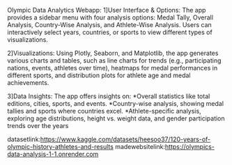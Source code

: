 Olympic Data Analytics Webapp:
1]User Interface & Options: The app provides a sidebar menu with four analysis options: Medal Tally, Overall Analysis, Country-Wise Analysis, and Athlete-Wise Analysis. Users can interactively select years, countries, or sports to view different types of visualizations.

2]Visualizations: Using Plotly, Seaborn, and Matplotlib, the app generates various charts and tables, such as line charts for trends (e.g., participating nations, events, athletes over time), heatmaps for medal performances in different sports, and distribution plots for athlete age and medal achievements.

3]Data Insights: The app offers insights on:
*Overall statistics like total editions, cities, sports, and events.
*Country-wise analysis, showing medal tallies and sports where countries excel.
*Athlete-specific analysis, exploring age distributions, height vs. weight data, and gender participation trends over the years

datasetlink:https://www.kaggle.com/datasets/heesoo37/120-years-of-olympic-history-athletes-and-results
madewebsitelink:https://olympics-data-analysis-1-1.onrender.com
